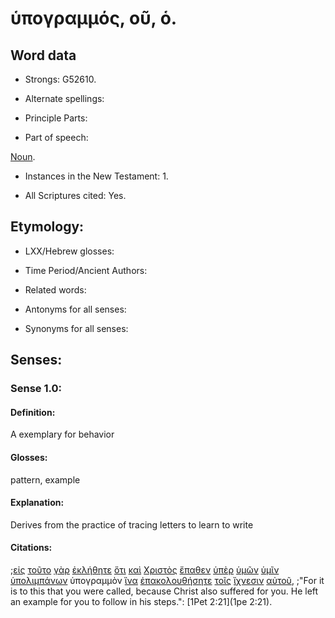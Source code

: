 # ὑπογραμμός, οῦ, ὁ.

<!-- Status: S2=NeedsFinalCheck -->
<!-- Lexica used for edits: BDAG, FFM, LN, A-S -->

## Word data

* Strongs: G52610.


* Alternate spellings:

* Principle Parts: 

* Part of speech: 

[Noun](http://ugg.readthedocs.io/en/latest/noun.html).

* Instances in the New Testament: 1.

* All Scriptures cited: Yes.

## Etymology: 

* LXX/Hebrew glosses: 

* Time Period/Ancient Authors: 

* Related words: 

* Antonyms for all senses:

* Synonyms for all senses: 

## Senses:

### Sense 1.0:

#### Definition: 

A exemplary for behavior

#### Glosses:

pattern, example

#### Explanation:

Derives from the practice of tracing letters to learn to write

#### Citations:

;[εἰς](../G15190/01.md) [τοῦτο](../G37780/01.md) [γὰρ](../G10630/01.md) [ἐκλήθητε](../G25640/01.md) [ὅτι](../G37540/01.md) [καὶ](../G25320/01.md) [Χριστὸς](../G55470/01.md) [ἔπαθεν](../G39580/01.md) [ὑπὲρ](../G52280/01.md) [ὑμῶν](../G47710/01.md) [ὑμῖν](../G47710/01.md) [ὑπολιμπάνων](../G52750/01.md) ὑπογραμμὸν [ἵνα](../G24430/01.md) [ἐπακολουθήσητε](../G18720/01.md) [τοῖς](../G35880/01.md) [ἴχνεσιν](../G24870/01.md) [αὐτοῦ](../G08460/01.md), 
;"For it is to this that you were called, because Christ also suffered for you. He left an example for you to follow in his steps.":
[1Pet 2:21](1pe 2:21).
